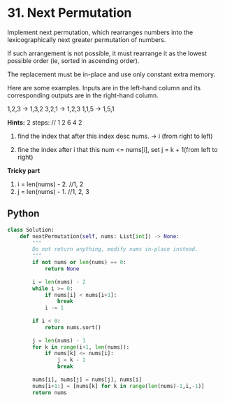 # 31. Next Permutation

Implement next permutation, which rearranges numbers into the lexicographically next greater permutation of numbers.

If such arrangement is not possible, it must rearrange it as the lowest possible order (ie, sorted in ascending order).

The replacement must be in-place and use only constant extra memory.

Here are some examples. Inputs are in the left-hand column and its corresponding outputs are in the right-hand column.

1,2,3 → 1,3,2
3,2,1 → 1,2,3
1,1,5 → 1,5,1

**Hints:** 2 steps:      // 1 2 6 4 2

1. find the index that after this index desc nums. -> i (from right to left)

2. fine the index after i that this num <= nums[i], set j = k + 1(from left to right)

**Tricky part**

1. i = len(nums) - 2.     //1, 2
2. j = len(nums) - 1.     //1, 2, 3

## Python
```py
class Solution:
    def nextPermutation(self, nums: List[int]) -> None:
        """
        Do not return anything, modify nums in-place instead.
        """
        if not nums or len(nums) == 0:
            return None
        
        i = len(nums) - 2
        while i >= 0:
            if nums[i] < nums[i+1]:
                break
            i -= 1
            
        if i < 0:
            return nums.sort()
        
        j = len(nums) - 1
        for k in range(i+1, len(nums)):
            if nums[k] <= nums[i]:
                j = k - 1
                break
        
        nums[i], nums[j] = nums[j], nums[i]
        nums[i+1:] = [nums[k] for k in range(len(nums)-1,i,-1)]
        return nums
```
